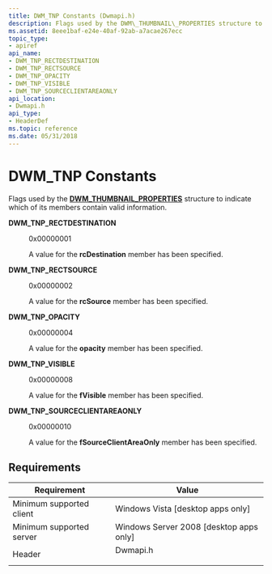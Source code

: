 ```yaml
---
title: DWM_TNP Constants (Dwmapi.h)
description: Flags used by the DWM\_THUMBNAIL\_PROPERTIES structure to indicate which of its members contain valid information.
ms.assetid: 8eee1baf-e24e-40af-92ab-a7acae267ecc
topic_type:
- apiref
api_name:
- DWM_TNP_RECTDESTINATION
- DWM_TNP_RECTSOURCE
- DWM_TNP_OPACITY
- DWM_TNP_VISIBLE
- DWM_TNP_SOURCECLIENTAREAONLY
api_location:
- Dwmapi.h
api_type:
- HeaderDef
ms.topic: reference
ms.date: 05/31/2018
---
```


# DWM\_TNP Constants

Flags used by the [**DWM\_THUMBNAIL\_PROPERTIES**](/windows/desktop/api/Dwmapi/ns-dwmapi-dwm_thumbnail_properties) structure to indicate which of its members contain valid information.

<dl> <dt>

<span id="DWM_TNP_RECTDESTINATION"></span><span id="dwm_tnp_rectdestination"></span>**DWM\_TNP\_RECTDESTINATION**
</dt> <dd> <dl> <dt>

0x00000001
</dt> <dt>



A value for the **rcDestination** member has been specified.


</dt> </dl> </dd> <dt>

<span id="DWM_TNP_RECTSOURCE"></span><span id="dwm_tnp_rectsource"></span>**DWM\_TNP\_RECTSOURCE**
</dt> <dd> <dl> <dt>

0x00000002
</dt> <dt>



A value for the **rcSource** member has been specified.


</dt> </dl> </dd> <dt>

<span id="DWM_TNP_OPACITY"></span><span id="dwm_tnp_opacity"></span>**DWM\_TNP\_OPACITY**
</dt> <dd> <dl> <dt>

0x00000004
</dt> <dt>



A value for the **opacity** member has been specified.


</dt> </dl> </dd> <dt>

<span id="DWM_TNP_VISIBLE"></span><span id="dwm_tnp_visible"></span>**DWM\_TNP\_VISIBLE**
</dt> <dd> <dl> <dt>

0x00000008
</dt> <dt>



A value for the **fVisible** member has been specified.


</dt> </dl> </dd> <dt>

<span id="DWM_TNP_SOURCECLIENTAREAONLY"></span><span id="dwm_tnp_sourceclientareaonly"></span>**DWM\_TNP\_SOURCECLIENTAREAONLY**
</dt> <dd> <dl> <dt>

0x00000010
</dt> <dt>



A value for the **fSourceClientAreaOnly** member has been specified.


</dt> </dl> </dd> </dl>

## Requirements



| Requirement | Value |
|-------------------------------------|-------------------------------------------------------------------------------------|
| Minimum supported client<br/> | Windows Vista \[desktop apps only\]<br/>                                      |
| Minimum supported server<br/> | Windows Server 2008 \[desktop apps only\]<br/>                                |
| Header<br/>                   | <dl> <dt>Dwmapi.h</dt> </dl> |



 

 





